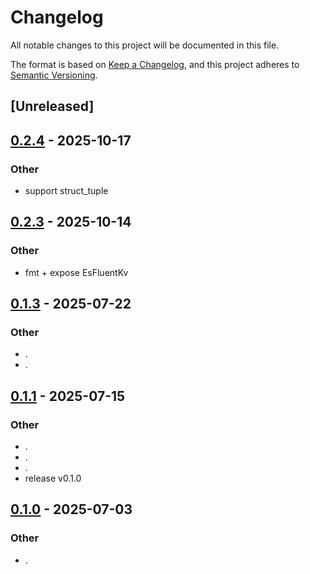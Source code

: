 # Changelog

All notable changes to this project will be documented in this file.

The format is based on [Keep a Changelog](https://keepachangelog.com/en/1.0.0/),
and this project adheres to [Semantic Versioning](https://semver.org/spec/v2.0.0.html).

## [Unreleased]

## [0.2.4](https://github.com/stayhydated/es-fluent/compare/es-fluent-core-v0.2.3...es-fluent-core-v0.2.4) - 2025-10-17

### Other

- support struct_tuple

## [0.2.3](https://github.com/stayhydated/es-fluent/compare/es-fluent-core-v0.2.2...es-fluent-core-v0.2.3) - 2025-10-14

### Other

- fmt + expose EsFluentKv

## [0.1.3](https://github.com/stayhydated/es-fluent/compare/es-fluent-core-v0.1.2...es-fluent-core-v0.1.3) - 2025-07-22

### Other

- .
- .

## [0.1.1](https://github.com/stayhydated/es-fluent/compare/es-fluent-core-v0.1.0...es-fluent-core-v0.1.1) - 2025-07-15

### Other

- .
- .
- .
- release v0.1.0

## [0.1.0](https://github.com/stayhydated/es-fluent/releases/tag/es-fluent-core-v0.1.0) - 2025-07-03

### Other

- .
